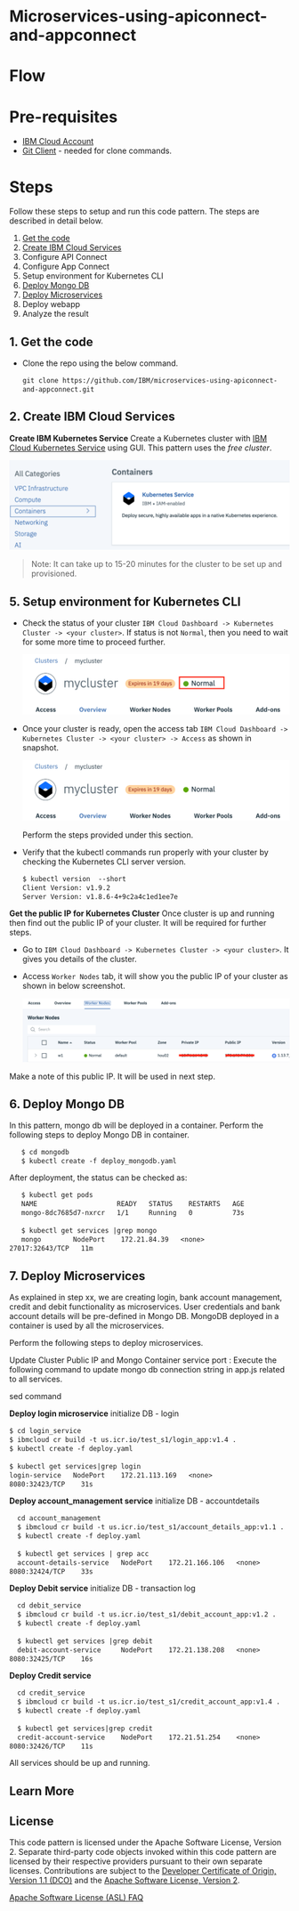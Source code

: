 # Microservices-using-apiconnect-and-appconnect

# Flow

# Pre-requisites
* [IBM Cloud Account](https://cloud.ibm.com)
* [Git Client](https://git-scm.com/downloads) - needed for clone commands.

# Steps

Follow these steps to setup and run this code pattern. The steps are described in detail below.

1. [Get the code](#1-get-the-code)
2. [Create IBM Cloud Services](#2-create-ibm-cloud-services)
3. Configure API Connect
4. Configure App Connect
5. Setup environment for Kubernetes CLI
6. [Deploy Mongo DB](#6-deploy-mongo-db)
7. [Deploy Microservices](#7-deploy-microservices)
8. Deploy webapp
9. Analyze the result

## 1. Get the code

- Clone the repo using the below command.
   ```
   git clone https://github.com/IBM/microservices-using-apiconnect-and-appconnect.git
   ```
## 2. Create IBM Cloud Services

**Create IBM Kubernetes Service**
Create a Kubernetes cluster with [IBM Cloud Kubernetes Service](https://cloud.ibm.com/containers-kubernetes/catalog/cluster) using GUI. This pattern uses the _free cluster_.

  ![](images/create_service.png)

  > Note: It can take up to 15-20 minutes for the cluster to be set up and provisioned.

## 5. Setup environment for Kubernetes CLI

  * Check the status of your cluster `IBM Cloud Dashboard -> Kubernetes Cluster -> <your cluster>`. If status is not `Normal`, then you need to wait for some more time to proceed further.

    ![](images/cluster-status.png)
    
  * Once your cluster is ready, open the access tab `IBM Cloud Dashboard -> Kubernetes Cluster -> <your cluster> -> Access` as shown in snapshot.

    ![](images/gain-access-to-cluster.png)
    
    Perform the steps provided under this section.
    
  * Verify that the kubectl commands run properly with your cluster by checking the Kubernetes CLI server version.

    ```
    $ kubectl version  --short
    Client Version: v1.9.2
    Server Version: v1.8.6-4+9c2a4c1ed1ee7e
    ```

 **Get the public IP for Kubernetes Cluster**
 Once cluster is up and running then find out the public IP of your cluster. It will be required for further steps.

  * Go to `IBM Cloud Dashboard -> Kubernetes Cluster -> <your cluster>`. It gives you details of the cluster.

  * Access `Worker Nodes` tab, it will show you the public IP of your cluster as shown in below screenshot.

    ![](images/worker-nodes.png)
  
   Make a note of this public IP. It will be used in next step.

## 6. Deploy Mongo DB

In this pattern, mongo db will be deployed in a container. Perform the following steps to deploy Mongo DB in container.

```
   $ cd mongodb
   $ kubectl create -f deploy_mongodb.yaml
```

After deployment, the status can be checked as:
```
   $ kubectl get pods
   NAME                    READY   STATUS    RESTARTS   AGE
   mongo-8dc7685d7-nxrcr   1/1     Running   0          73s

   $ kubectl get services |grep mongo
   mongo        NodePort    172.21.84.39   <none>        27017:32643/TCP   11m
```

## 7. Deploy Microservices

As explained in step xx, we are creating login, bank account management, credit and debit functionality as microservices. User credentials and bank account details will be pre-defined in Mongo DB. MongoDB deployed in a container is used by all the microservices.

Perform the following steps to deploy microservices.

Update Cluster Public IP and Mongo Container service port : Execute the following command to update mongo db connection string in app.js related to all services.

sed command

**Deploy login microservice**
initialize DB - login
```
$ cd login_service
$ ibmcloud cr build -t us.icr.io/test_s1/login_app:v1.4 .
$ kubectl create -f deploy.yaml 

$ kubectl get services|grep login
login-service   NodePort    172.21.113.169   <none>        8080:32423/TCP    31s
```

**Deploy account_management service**
initialize DB - accountdetails
```
  cd account_management
  $ ibmcloud cr build -t us.icr.io/test_s1/account_details_app:v1.1 .
  $ kubectl create -f deploy.yaml 

  $ kubectl get services | grep acc
  account-details-service   NodePort    172.21.166.106   <none>        8080:32424/TCP    33s
```

**Deploy Debit service**
initialize DB - transaction log
```
  cd debit_service
  $ ibmcloud cr build -t us.icr.io/test_s1/debit_account_app:v1.2 .
  $ kubectl create -f deploy.yaml 

  $ kubectl get services |grep debit
  debit-account-service     NodePort    172.21.138.208   <none>        8080:32425/TCP    16s
```

**Deploy Credit service**
```
  cd credit_service
  $ ibmcloud cr build -t us.icr.io/test_s1/credit_account_app:v1.4 .
  $ kubectl create -f deploy.yaml 

  $ kubectl get services|grep credit
  credit-account-service    NodePort    172.21.51.254    <none>        8080:32426/TCP    11s
```

All services should be up and running.

## Learn More

<!-- keep this -->
## License

This code pattern is licensed under the Apache Software License, Version 2. Separate third-party code objects invoked within this code pattern are licensed by their respective providers pursuant to their own separate licenses. Contributions are subject to the [Developer Certificate of Origin, Version 1.1 (DCO)](https://developercertificate.org/) and the [Apache Software License, Version 2](https://www.apache.org/licenses/LICENSE-2.0.txt).

[Apache Software License (ASL) FAQ](https://www.apache.org/foundation/license-faq.html#WhatDoesItMEAN)

